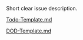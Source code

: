 Short clear issue description.

[Todo-Template.md](Todo-Template.md)

[DOD-Template.md](DOD-Template.md)
